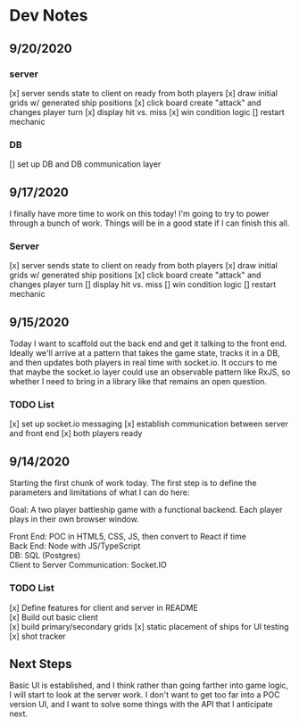 # Dev Notes

## 9/20/2020

### server

[x] server sends state to client on ready from both players
[x] draw initial grids w/ generated ship positions
[x] click board create "attack" and changes player turn
[x] display hit vs. miss
[x] win condition logic
[] restart mechanic

### DB

[] set up DB and DB communication layer

## 9/17/2020

I finally have more time to work on this today! I'm going to try to power through a bunch of work. Things will be in a good state if I can finish this all.

### Server

[x] server sends state to client on ready from both players
[x] draw initial grids w/ generated ship positions
[x] click board create "attack" and changes player turn
[] display hit vs. miss
[] win condition logic
[] restart mechanic

## 9/15/2020

Today I want to scaffold out the back end and get it talking to the front end. Ideally we'll arrive at a pattern that takes the game state, tracks it in a DB, and then updates both players in real time with socket.io. It occurs to me that maybe the socket.io layer could use an observable pattern like RxJS, so whether I need to bring in a library like that remains an open question.

### TODO List

[x] set up socket.io messaging
[x] establish communication between server and front end
[x] both players ready

## 9/14/2020

Starting the first chunk of work today. The first step is to define the parameters and limitations of what I can do here:

Goal: A two player battleship game with a functional backend. Each player plays in their own browser window.

Front End: POC in HTML5, CSS, JS, then convert to React if time  
Back End: Node with JS/TypeScript  
DB: SQL (Postgres)  
Client to Server Communication: Socket.IO  

### TODO List

[x] Define features for client and server in README  
[x] Build out basic client  
  [x] build primary/secondary grids
  [x] static placement of ships for UI testing
  [x] shot tracker

## Next Steps

Basic UI is established, and I think rather than going farther into game logic, I will start to look at the server work. I don't want to get too far into a POC version UI, and I want to solve some things with the API that I anticipate next.
